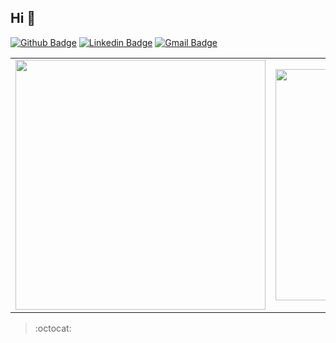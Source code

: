 ## Hi 👋

[![Github Badge](https://img.shields.io/badge/-Github-000?style=flat-square&logo=Github&logoColor=white&link=https://github.com/luangrasser)](https://github.com/JoyceQuerubino)
[![Linkedin Badge](https://img.shields.io/badge/-LinkedIn-blue?style=flat-square&logo=Linkedin&logoColor=white&link=https://www.linkedin.com/in/luan-grasser/)](https://www.linkedin.com/in/joyce-querubino/)
[![Gmail Badge](https://img.shields.io/badge/-Gmail-c14438?style=flat-square&logo=Gmail&logoColor=white&link=mailto:bonilhaluan@gmail.com)](mailto:bonilhaluan@gmail.com)

<center>
<table>
  <tr>
    <td><img width="400px" align="center" src="https://github-readme-stats.vercel.app/api?username=luangrasser&count_private=true&show_icons=true&theme=tokyonight" /></td>
      <td><img width="370px" align="center" src="https://github-readme-stats.vercel.app/api/top-langs/?username=luangrasser&layout=compact&hide=swift&show_icons=true&theme=tokyonight" /></td> 
  </tr> 
</table>
</center>

> :octocat:
